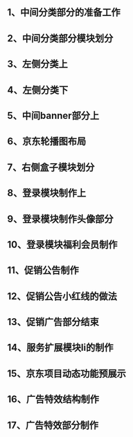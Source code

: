 ## 1、中间分类部分的准备工作
## 2、中间分类部分模块划分
## 3、左侧分类上
## 4、左侧分类下
## 5、中间banner部分上
## 6、京东轮播图布局
## 7、右侧盒子模块划分
## 8、登录模块制作上
## 9、登录模块制作头像部分
## 10、登录模块福利会员制作
## 11、促销公告制作
## 12、促销公告小红线的做法
## 13、促销广告部分结束
## 14、服务扩展模块li的制作
## 15、京东项目动态功能预展示
## 16、广告特效结构制作
## 17、广告特效部分制作